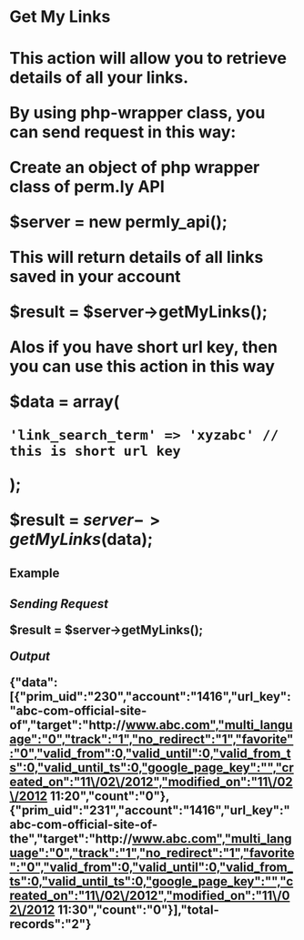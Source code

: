 <H1>Get My Links<H1>

This action will allow you to retrieve details of all your links.

By using php-wrapper class, you can send request in this way:

Create an object of php wrapper class of perm.ly API

$server = new permly_api(); 

This will return details of all links saved in your account

$result = $server->getMyLinks();

Alos if you have short url key, then you can use this action in this way

$data = array(

	'link_search_term' => 'xyzabc' // this is short url key
	
);

$result = $server->getMyLinks($data);

<H2>Example<H2>

<I>Sending Request</I>

$result = $server->getMyLinks();

<I>Output</I>

{"data":[{"prim_uid":"230","account":"1416","url_key":"abc-com-official-site-of","target":"http:\/\/www.abc.com","multi_language":"0","track":"1","no_redirect":"1","favorite":"0","valid_from":0,"valid_until":0,"valid_from_ts":0,"valid_until_ts":0,"google_page_key":"","created_on":"11\/02\/2012","modified_on":"11\/02\/2012 11:20","count":"0"},{"prim_uid":"231","account":"1416","url_key":"abc-com-official-site-of-the","target":"http:\/\/www.abc.com","multi_language":"0","track":"1","no_redirect":"1","favorite":"0","valid_from":0,"valid_until":0,"valid_from_ts":0,"valid_until_ts":0,"google_page_key":"","created_on":"11\/02\/2012","modified_on":"11\/02\/2012 11:30","count":"0"}],"total-records":"2"}